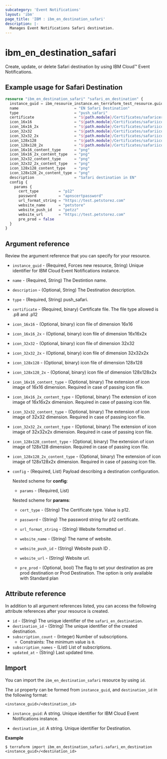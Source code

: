 ```yaml
---
subcategory: 'Event Notifications'
layout: 'ibm'
page_title: 'IBM : ibm_en_destination_safari'
description: |-
  Manages Event Notifications Safari destination.
---
```


# ibm_en_destination_safari

Create, update, or delete Safari destination by using IBM Cloud™ Event Notifications.

## Example usage for Safari Destination

```terraform
resource "ibm_en_destination_safari" "safari_en_destination" {
  instance_guid = ibm_resource_instance.en_terraform_test_resource.guid
  name                         = "EN Safari Destination"
  type                         = "push_safari"
  certificate                  = "${path.module}/Certificates/safaricert.p12"
  icon_16x16                   = "${path.module}/Certificates/safariicon.png"
  icon_16x16_2x                = "${path.module}/Certificates/safariicon.png"
  icon_32x32                   = "${path.module}/Certificates/safariicon.png"
  icon_32x32_2x                = "${path.module}/Certificates/safariicon.png"
  icon_128x128                 = "${path.module}/Certificates/safariicon.png"
  icon_128x128_2x              = "${path.module}/Certificates/safariicon.png"
  icon_16x16_content_type      = "png"
  icon_16x16_2x_content_type   = "png"
  icon_32x32_content_type      = "png"
  icon_32x32_2x_content_type   = "png"
  icon_128x128_content_type    = "png"
  icon_128x128_2x_content_type = "png"
  description                  = "Safari destination in EN"
  config {
    params {
      cert_type         = "p12"
      password          = "apnscertpassword"
      url_format_string = "https://test.petstorez.com"
      website_name      = "petstore"
      website_push_id   = "petzz"
      website_url       = "https://test.petstorez.com"
      pre_prod = false
  }
}
```

## Argument reference

Review the argument reference that you can specify for your resource.

- `instance_guid` - (Required, Forces new resource, String) Unique identifier for IBM Cloud Event Notifications instance.

- `name` - (Required, String) The Destintion name.

- `description` - (Optional, String) The Destination description.

- `type` - (Required, String) push_safari.

- `certificate` - (Required, binary) Certificate file. The file type allowed is .p8 and .p12

- `icon_16x16` - (Optional, binary) icon file of dimension 16x16

- `icon_16x16_2x` - (Optional, binary) icon file of dimension 16x16x2x

- `icon_32x32` - (Optional, binary) icon file of dimension 32x32

- `icon_32x32_2x` - (Optional, binary) icon file of dimension 32x32x2x

- `icon_128x128` - (Optional, binary) icon file of dimension 128x128

- `icon_128x128_2x` - (Optional, binary) icon file of dimension 128x128x2x

- `icon_16x16_content_type` - (Optional, binary) The extension of icon image of 16x16 dimension. Required in case of passing icon file.

- `icon_16x16_2x_content_type` - (Optional, binary) The extension of icon image of 16x16x2x dimension. Required in case of passing icon file.

- `icon_32x32_content_type` - (Optional, binary) The extension of icon image of 32x32 dimension. Required in case of passing icon file.

- `icon_32x32_2x_content_type` - (Optional, binary) The extension of icon image of 32x32x2x dimension. Required in case of passing icon file.

- `icon_128x128_content_type` - (Optional, binary) The extension of icon image of 128x128 dimension. Required in case of passing icon file.

- `icon_128x128_2x_content_type` - (Optional, binary) The extension of icon image of 128x128x2x dimension. Required in case of passing icon file.

- `config` - (Required, List) Payload describing a destination configuration.

  Nested scheme for **config**:

  - `params` - (Required, List)

  Nested scheme for **params**:

  - `cert_type` - (String) The Certificate type. Value is p12.

  - `password` - (String) The password string for p12 certificate.

  - `url_format_string` - (String) Website formatted url .

  - `website_name` - (String) The name of website.

  - `website_push_id` - (String) Website push ID  .

  - `website_url` - (String) Website url.

  - `pre_prod` - (Optional, bool) The flag to set your destination as pre prod destination or Prod Destination. The option is only available with Standard plan

## Attribute reference

In addition to all argument references listed, you can access the following attribute references after your resource is created.

- `id` - (String) The unique identifier of the `safari_en_destination`.
- `destination_id` - (String) The unique identifier of the created destination.
- `subscription_count` - (Integer) Number of subscriptions.
  - Constraints: The minimum value is `0`.
- `subscription_names` - (List) List of subscriptions.
- `updated_at` - (String) Last updated time.

## Import

You can import the `ibm_en_destination_safari` resource by using `id`.

The `id` property can be formed from `instance_guid`, and `destination_id` in the following format:

```
<instance_guid>/<destination_id>
```

- `instance_guid`: A string. Unique identifier for IBM Cloud Event Notifications instance.

- `destination_id`: A string. Unique identifier for Destination.

**Example**

```
$ terraform import ibm_en_destination_safari.safari_en_destination <instance_guid>/<destination_id>
```
